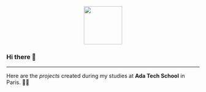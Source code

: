 <div id="header" align="center">
  <img src="https://giphy.com/gifs/gis-women-in-science-girls-stem-UcQSokPVOjz1eBX9G2" width="100"/>
</div>

### Hi there 👋
***
Here are the _projects_ created during my studies at __Ada Tech School__ in Paris. 💪🏻


<!--
**JuanitaAK/JuanitaAK** is a ✨ _special_ ✨ repository because its `README.md` (this file) appears on your GitHub profile.

Here are some ideas to get you started:

- 🔭 I’m currently working on ...
- 🌱 I’m currently learning ...
- 👯 I’m looking to collaborate on ...
- 🤔 I’m looking for help with ...
- 💬 Ask me about ...
- 📫 How to reach me: ...
- 😄 Pronouns: ...
- ⚡ Fun fact: ...
-->

